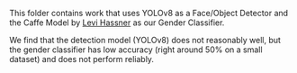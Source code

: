 This folder contains work that uses YOLOv8 as a Face/Object Detector and the Caffe Model by [Levi Hassner](https://talhassner.github.io/home/publication/2015_CVPR) as our Gender Classifier. 

We find that the detection model (YOLOv8) does not reasonably well, but the gender classifier has low accuracy (right around 50% on a small dataset) and does not perform reliably.  
